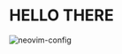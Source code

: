 # HELLO THERE

![neovim-config](https://github.com/user-attachments/assets/e638bc97-13c6-4066-8b53-f3f9498aae82)
